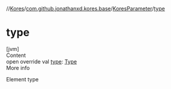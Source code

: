 //[Kores](../../index.md)/[com.github.jonathanxd.kores.base](../index.md)/[KoresParameter](index.md)/[type](type.md)



# type  
[jvm]  
Content  
open override val [type](type.md): [Type](https://docs.oracle.com/javase/8/docs/api/java/lang/reflect/Type.html)  
More info  


Element type

  



